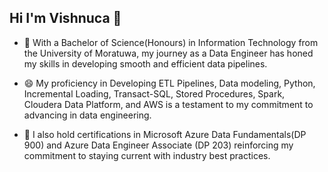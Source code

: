 ## Hi I'm Vishnuca 👋

<!--
**VishnucaS/VishnucaS** is a ✨ _special_ ✨ repository because its `README.md` (this file) appears on your GitHub profile.

Here are some ideas to get you started:

- 🔭 I’m currently working on ...
- 🌱 I’m currently learning ...
- 👯 I’m looking to collaborate on ...
- 🤔 I’m looking for help with ...
- 💬 Ask me about ...
- 📫 How to reach me: ...
- 😄 Pronouns: ...
- ⚡ Fun fact: ...
-->

- 👯 With a Bachelor of Science(Honours) in Information Technology from the University of Moratuwa, my journey as a Data Engineer has honed my skills in developing smooth and efficient data pipelines.

- 😄 My proficiency in Developing ETL Pipelines, Data modeling, Python, Incremental Loading, Transact-SQL, Stored Procedures, Spark, Cloudera Data Platform, and AWS is a testament to my commitment to advancing in data engineering.

- 🌱 I also hold certifications in Microsoft Azure Data Fundamentals(DP 900) and Azure Data Engineer Associate (DP 203) reinforcing my commitment to staying current with industry best practices.

